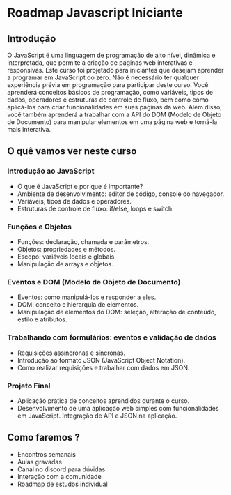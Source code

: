# Roadmap Javascript Iniciante

## Introdução

O JavaScript é uma linguagem de programação de alto nível, dinâmica e interpretada, que permite a criação de páginas web interativas e responsivas. Este curso foi projetado para iniciantes que desejam aprender a programar em JavaScript do zero. Não é necessário ter qualquer experiência prévia em programação para participar deste curso. Você aprenderá conceitos básicos de programação, como variáveis, tipos de dados, operadores e estruturas de controle de fluxo, bem como como aplicá-los para criar funcionalidades em suas páginas da web. Além disso, você também aprenderá a trabalhar com a API do DOM (Modelo de Objeto de Documento) para manipular elementos em uma página web e torná-la mais interativa.

## O quê vamos ver neste curso

### Introdução ao JavaScript

- O que é JavaScript e por que é importante?
- Ambiente de desenvolvimento: editor de código, console do navegador.
- Variáveis, tipos de dados e operadores.
- Estruturas de controle de fluxo: if/else, loops e switch.

### Funções e Objetos

- Funções: declaração, chamada e parâmetros.
- Objetos: propriedades e métodos.
- Escopo: variáveis locais e globais.
- Manipulação de arrays e objetos.

### Eventos e DOM (Modelo de Objeto de Documento)

- Eventos: como manipulá-los e responder a eles.
- DOM: conceito e hierarquia de elementos.
- Manipulação de elementos do DOM: seleção, alteração de conteúdo, estilo e atributos.

### Trabalhando com formulários: eventos e validação de dados

- Requisições assíncronas e síncronas.
- Introdução ao formato JSON (JavaScript Object Notation).
- Como realizar requisições  e trabalhar com dados em JSON.

### Projeto Final

- Aplicação prática de conceitos aprendidos durante o curso.
- Desenvolvimento de uma aplicação web simples com funcionalidades em JavaScript.
Integração de API e JSON na aplicação.

## Como faremos ?

- Encontros semanais
- Aulas gravadas
- Canal no discord para dúvidas
- Interação com a comunidade
- Roadmap de estudos individual
